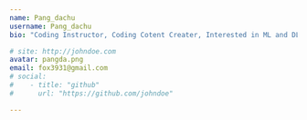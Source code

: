 ```yaml
---
name: Pang_dachu
username: Pang_dachu
bio: "Coding Instructor, Coding Cotent Creater, Interested in ML and DL"

# site: http://johndoe.com
avatar: pangda.png
email: fox3931@gmail.com
# social:
#    - title: "github"
#      url: "https://github.com/johndoe"

---
```

